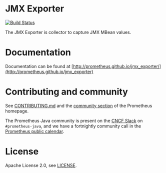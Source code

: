 # JMX Exporter

[![Build Status](https://github.com/prometheus/jmx_exporter/actions/workflows/build.yaml/badge.svg)](https://github.com/prometheus/jmx_exporter/actions/workflows/build.yaml)

The JMX Exporter is collector to capture JMX MBean values.

# Documentation

Documentation can be found at [http://prometheus.github.io/jmx_exporter/](http://prometheus.github.io/jmx_exporter)

# Contributing and community

See [CONTRIBUTING.md](CONTRIBUTING.md) and the [community section](https://prometheus.io/community/) of the Prometheus homepage.

The Prometheus Java community is present on the [CNCF Slack](https://cloud-native.slack.com) on `#prometheus-java`, and we have a fortnightly community call in the [Prometheus public calendar](https://prometheus.io/community/).

# License

Apache License 2.0, see [LICENSE](LICENSE).
